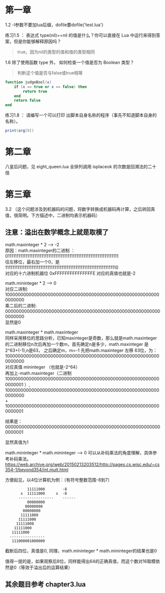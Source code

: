 # 第一章

1.2 -l参数不要加lua后缀，dofile要dofile('test.lua')

练习1.5 ： 表达式 type(nil)==nil 的值是什么？你可以直接在 Lua 中运行来得到答案，但是你能够解释原因吗？
> true，因为nil的类型的值和值的类型相同  

1.6 除了使用函数 type 外， 如何检查一个值是否为 Boolean 类型？
> 判断这个值是否与false或true相等
```lua
function judgeBool(x)
    if (x == true or x == false) then
        return true
    end
    return false
end
```
练习1.8 ： 请编写一个可以打印 出脚本自身名称的程序（事先不知道脚本自身的名称）。
```LUA
print(arg[0])
```
# 第二章
八皇后问题，见 eight_queen.lua
全排列调用 isplaceok 的次数是回溯法的二十倍

# 第三章
3.2 （这个问题涉及到机器码的问题，将数字转换成机器码再计算，之后转回真值，很简明。下方描述中，二进制均表示机器码）  
## 注意：溢出在数学概念上就是取模了

math.maxinteger * 2    --> -2  
原因：math.maxinteger的二进制 ：  
0111111111111111111111111111111111111111111111111111111111111111  
往左移位，最右加一个0，是  
1111111111111111111111111111111111111111111111111111111111111110  
对应的十六进制机器位 0xFFFFFFFFFFFFFFFE 对应的真值也就是-2

math.mininteger * 2   --> 0  
对应二进制:  
1000000000000000000000000000000000000000000000000000000000000000  
乘二后的二进制:
0000000000000000000000000000000000000000000000000000000000000000  
显然是0

math.maxinteger * math.maxinteger  
同样采用移位的思路分析，已知maxinteger是奇数，那么就是math.maxinteger的二进制移位n次后再加一个数m，首先确定n是多少，math.maxinteger 是2^63+(-1),n是63， 之后确定m，m=-1
先把math.maxinteger 左移 63位，为：
1000000000000000000000000000000000000000000000000000000000000000  
对应真值 mininteger  （也就是-2^64）  
再加上-math.maxinteger（二进制
1000000000000000000000000000000000000000000000000000000000000001
）,  
1000000000000000000000000000000000000000000000000000000000000000  
+  
1000000000000000000000000000000000000000000000000000000000000001  

结果是：
0000000000000000000000000000000000000000000000000000000000000001  

显然真值为1

math.mininteger * math.mininteger --> 0
可以从补码乘法的角度理解，具体参考补码乘法。  
https://web.archive.org/web/20150213203512/http://pages.cs.wisc.edu/~cs354-1/beyond354/int.mult.html

方便起见，以4位计算机为例：（有符号整数范围-8到7）


              11111000        -8
    	   x  11111000     x  -8
          ----------------    ------
    	      00000000         
    	     00000000
    	    00000000
           11111000
          11111000
         11111000
        11111000
       11111000
      ----------------
       111000001000000
截断后四位，真值是0, 同理，math.mininteger * math.mininteger的结果也是0

值得一提的是，如果观察后8位，同样能得出64的正确真值，而这个数对16取模依然是0（等效于溢出后的运算结果）

## 其余题目参考 chapter3.lua
